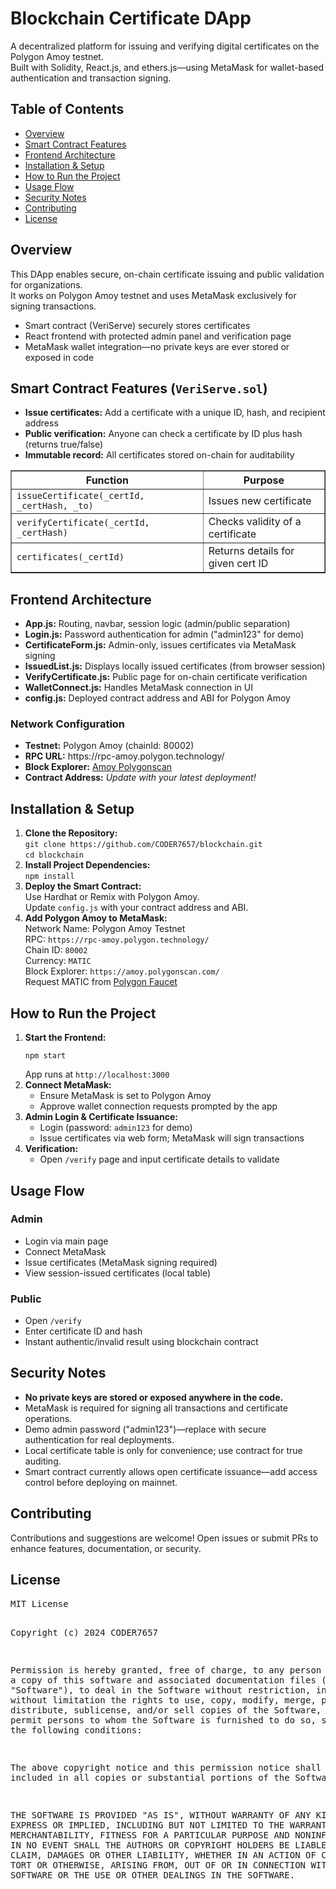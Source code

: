<!DOCTYPE html>
<html lang="en">
<head>
  <meta charset="UTF-8" />
</head>
<body>

  <h1>Blockchain Certificate DApp</h1>
  <p>A decentralized platform for issuing and verifying digital certificates on the Polygon Amoy testnet.<br>
  Built with Solidity, React.js, and ethers.js—using MetaMask for wallet-based authentication and transaction signing.</p>

  <h2>Table of Contents</h2>
  <ul>
    <li><a href="#overview">Overview</a></li>
    <li><a href="#smart-contract-features">Smart Contract Features</a></li>
    <li><a href="#frontend-architecture">Frontend Architecture</a></li>
    <li><a href="#installation-setup">Installation &amp; Setup</a></li>
    <li><a href="#how-to-run-the-project">How to Run the Project</a></li>
    <li><a href="#usage-flow">Usage Flow</a></li>
    <li><a href="#security-notes">Security Notes</a></li>
    <li><a href="#contributing">Contributing</a></li>
    <li><a href="#license">License</a></li>
  </ul>

  <h2 id="overview">Overview</h2>
  <p>
    This DApp enables secure, on-chain certificate issuing and public validation for organizations.<br>
    It works on Polygon Amoy testnet and uses MetaMask exclusively for signing transactions.
  </p>
  <ul>
    <li>Smart contract (VeriServe) securely stores certificates</li>
    <li>React frontend with protected admin panel and verification page</li>
    <li>MetaMask wallet integration—no private keys are ever stored or exposed in code</li>
  </ul>

  <h2 id="smart-contract-features">Smart Contract Features (<code>VeriServe.sol</code>)</h2>
  <ul>
    <li><b>Issue certificates:</b> Add a certificate with a unique ID, hash, and recipient address</li>
    <li><b>Public verification:</b> Anyone can check a certificate by ID plus hash (returns true/false)</li>
    <li><b>Immutable record:</b> All certificates stored on-chain for auditability</li>
  </ul>
  <table border="1">
    <tr><th>Function</th><th>Purpose</th></tr>
    <tr><td><code>issueCertificate(_certId, _certHash, _to)</code></td><td>Issues new certificate</td></tr>
    <tr><td><code>verifyCertificate(_certId, _certHash)</code></td><td>Checks validity of a certificate</td></tr>
    <tr><td><code>certificates(_certId)</code></td><td>Returns details for given cert ID</td></tr>
  </table>

  <h2 id="frontend-architecture">Frontend Architecture</h2>
  <ul>
    <li><b>App.js:</b> Routing, navbar, session logic (admin/public separation)</li>
    <li><b>Login.js:</b> Password authentication for admin ("admin123" for demo)</li>
    <li><b>CertificateForm.js:</b> Admin-only, issues certificates via MetaMask signing</li>
    <li><b>IssuedList.js:</b> Displays locally issued certificates (from browser session)</li>
    <li><b>VerifyCertificate.js:</b> Public page for on-chain certificate verification</li>
    <li><b>WalletConnect.js:</b> Handles MetaMask connection in UI</li>
    <li><b>config.js:</b> Deployed contract address and ABI for Polygon Amoy</li>
  </ul>

  <h3>Network Configuration</h3>
  <ul>
    <li><b>Testnet:</b> Polygon Amoy (chainId: 80002)</li>
    <li><b>RPC URL:</b> https://rpc-amoy.polygon.technology/</li>
    <li><b>Block Explorer:</b> <a href="https://amoy.polygonscan.com/">Amoy Polygonscan</a></li>
    <li><b>Contract Address:</b> <i>Update with your latest deployment!</i></li>
  </ul>

  <h2 id="installation-setup">Installation & Setup</h2>
  <ol>
    <li><b>Clone the Repository:</b><br>
      <code>git clone https://github.com/CODER7657/blockchain.git</code><br>
      <code>cd blockchain</code>
    </li>
    <li><b>Install Project Dependencies:</b><br>
      <code>npm install</code>
    </li>
    <li><b>Deploy the Smart Contract:</b><br>
      Use Hardhat or Remix with Polygon Amoy.<br>
      Update <code>config.js</code> with your contract address and ABI.
    </li>
    <li><b>Add Polygon Amoy to MetaMask:</b><br>
      Network Name: Polygon Amoy Testnet<br>
      RPC: <code>https://rpc-amoy.polygon.technology/</code><br>
      Chain ID: <code>80002</code><br>
      Currency: <code>MATIC</code><br>
      Block Explorer: <code>https://amoy.polygonscan.com/</code><br>
      Request MATIC from <a href="https://faucet.polygon.technology/">Polygon Faucet</a>
    </li>
  </ol>

  <h2 id="how-to-run-the-project">How to Run the Project</h2>
  <ol>
    <li><b>Start the Frontend:</b>
      <pre><code>npm start</code></pre>
      App runs at <code>http://localhost:3000</code>
    </li>
    <li><b>Connect MetaMask:</b>
      <ul>
        <li>Ensure MetaMask is set to Polygon Amoy</li>
        <li>Approve wallet connection requests prompted by the app</li>
      </ul>
    </li>
    <li><b>Admin Login &amp; Certificate Issuance:</b>
      <ul>
        <li>Login (password: <code>admin123</code> for demo)</li>
        <li>Issue certificates via web form; MetaMask will sign transactions</li>
      </ul>
    </li>
    <li><b>Verification:</b>
      <ul>
        <li>Open <code>/verify</code> page and input certificate details to validate</li>
      </ul>
    </li>
  </ol>

  <h2 id="usage-flow">Usage Flow</h2>
  <h3>Admin</h3>
  <ul>
    <li>Login via main page</li>
    <li>Connect MetaMask</li>
    <li>Issue certificates (MetaMask signing required)</li>
    <li>View session-issued certificates (local table)</li>
  </ul>

  <h3>Public</h3>
  <ul>
    <li>Open <code>/verify</code></li>
    <li>Enter certificate ID and hash</li>
    <li>Instant authentic/invalid result using blockchain contract</li>
  </ul>

  <h2 id="security-notes">Security Notes</h2>
  <ul>
    <li><b>No private keys are stored or exposed anywhere in the code.</b></li>
    <li>MetaMask is required for signing all transactions and certificate operations.</li>
    <li>Demo admin password ("admin123")—replace with secure authentication for real deployments.</li>
    <li>Local certificate table is only for convenience; use contract for true auditing.</li>
    <li>Smart contract currently allows open certificate issuance—add access control before deploying on mainnet.</li>
  </ul>

  <h2 id="contributing">Contributing</h2>
  <p>Contributions and suggestions are welcome! Open issues or submit PRs to enhance features, documentation, or security.</p>

  <h2 id="license">License</h2>
  <pre>
MIT License

Copyright (c) 2024 CODER7657

Permission is hereby granted, free of charge, to any person obtaining a copy
of this software and associated documentation files (the "Software"), to deal
in the Software without restriction, including without limitation the rights
to use, copy, modify, merge, publish, distribute, sublicense, and/or sell
copies of the Software, and to permit persons to whom the Software is
furnished to do so, subject to the following conditions:

The above copyright notice and this permission notice shall be included in
all copies or substantial portions of the Software.

THE SOFTWARE IS PROVIDED "AS IS", WITHOUT WARRANTY OF ANY KIND, EXPRESS OR
IMPLIED, INCLUDING BUT NOT LIMITED TO THE WARRANTIES OF MERCHANTABILITY,
FITNESS FOR A PARTICULAR PURPOSE AND NONINFRINGEMENT. IN NO EVENT SHALL THE
AUTHORS OR COPYRIGHT HOLDERS BE LIABLE FOR ANY CLAIM, DAMAGES OR OTHER
LIABILITY, WHETHER IN AN ACTION OF CONTRACT, TORT OR OTHERWISE, ARISING FROM,
OUT OF OR IN CONNECTION WITH THE SOFTWARE OR THE USE OR OTHER DEALINGS IN
THE SOFTWARE.
  </pre>

</body>
</html>
